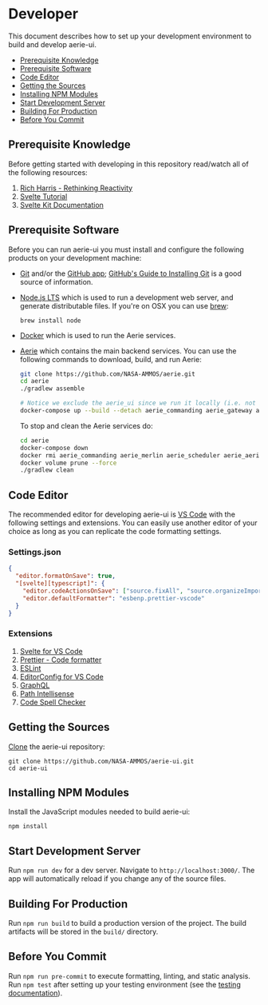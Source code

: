# Developer

This document describes how to set up your development environment to build and develop aerie-ui.

- [Prerequisite Knowledge](#prerequisite-knowledge)
- [Prerequisite Software](#prerequisite-software)
- [Code Editor](#code-editor)
- [Getting the Sources](#getting-the-sources)
- [Installing NPM Modules](#installing-npm-modules)
- [Start Development Server](#start-development-server)
- [Building For Production](#building-for-production)
- [Before You Commit](#before-you-commit)

## Prerequisite Knowledge

Before getting started with developing in this repository read/watch all of the following resources:

1. [Rich Harris - Rethinking Reactivity](https://www.youtube.com/watch?v=AdNJ3fydeao)
1. [Svelte Tutorial](https://svelte.dev/tutorial/basics)
1. [Svelte Kit Documentation](https://kit.svelte.dev/docs)

## Prerequisite Software

Before you can run aerie-ui you must install and configure the following products on your development machine:

- [Git](http://git-scm.com) and/or the [GitHub app](https://desktop.github.com/); [GitHub's Guide to Installing Git](https://help.github.com/articles/set-up-git) is a good source of information.

- [Node.js LTS](http://nodejs.org) which is used to run a development web server, and generate distributable files. If you're on OSX you can use [brew](https://brew.sh/):

  ```shell
  brew install node
  ```

- [Docker](https://www.docker.com/) which is used to run the Aerie services.

- [Aerie](https://github.com/NASA-AMMOS/aerie) which contains the main backend services. You can use the following commands to download, build, and run Aerie:

  ```sh
  git clone https://github.com/NASA-AMMOS/aerie.git
  cd aerie
  ./gradlew assemble

  # Notice we exclude the aerie_ui since we run it locally (i.e. not in Docker) for development.
  docker-compose up --build --detach aerie_commanding aerie_gateway aerie_merlin aerie_scheduler aerie_merlin_worker_1 aerie_merlin_worker_2 hasura postgres
  ```

  To stop and clean the Aerie services do:

  ```sh
  cd aerie
  docker-compose down
  docker rmi aerie_commanding aerie_merlin aerie_scheduler aerie_aerie_merlin_worker_1 aerie_aerie_merlin_worker_2
  docker volume prune --force
  ./gradlew clean
  ```

## Code Editor

The recommended editor for developing aerie-ui is [VS Code](https://code.visualstudio.com/) with the following settings and extensions. You can easily use another editor of your choice as long as you can replicate the code formatting settings.

### Settings.json

```json
{
  "editor.formatOnSave": true,
  "[svelte][typescript]": {
    "editor.codeActionsOnSave": ["source.fixAll", "source.organizeImports", "source.sortImports"],
    "editor.defaultFormatter": "esbenp.prettier-vscode"
  }
}
```

### Extensions

1. [Svelte for VS Code](https://marketplace.visualstudio.com/items?itemName=svelte.svelte-vscode)
1. [Prettier - Code formatter](https://marketplace.visualstudio.com/items?itemName=esbenp.prettier-vscode)
1. [ESLint](https://marketplace.visualstudio.com/items?itemName=dbaeumer.vscode-eslint)
1. [EditorConfig for VS Code](https://marketplace.visualstudio.com/items?itemName=EditorConfig.EditorConfig)
1. [GraphQL](https://marketplace.visualstudio.com/items?itemName=GraphQL.vscode-graphql)
1. [Path Intellisense](https://marketplace.visualstudio.com/items?itemName=christian-kohler.path-intellisense)
1. [Code Spell Checker](https://marketplace.visualstudio.com/items?itemName=streetsidesoftware.code-spell-checker)

## Getting the Sources

[Clone](https://help.github.com/en/github/creating-cloning-and-archiving-repositories/cloning-a-repository) the aerie-ui repository:

```shell
git clone https://github.com/NASA-AMMOS/aerie-ui.git
cd aerie-ui
```

## Installing NPM Modules

Install the JavaScript modules needed to build aerie-ui:

```shell
npm install
```

## Start Development Server

Run `npm run dev` for a dev server. Navigate to `http://localhost:3000/`. The app will automatically reload if you change any of the source files.

## Building For Production

Run `npm run build` to build a production version of the project. The build artifacts will be stored in the `build/` directory.

## Before You Commit

Run `npm run pre-commit` to execute formatting, linting, and static analysis. Run `npm test` after setting up your testing environment (see the [testing documentation](./TESTING.md)).
